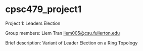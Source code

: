 # cpsc479_project1
Project 1: Leaders Election

Group members:
Liem Tran
liem005@csu.fullerton.edu


Brief description: Variant of Leader Election on a Ring Topology


